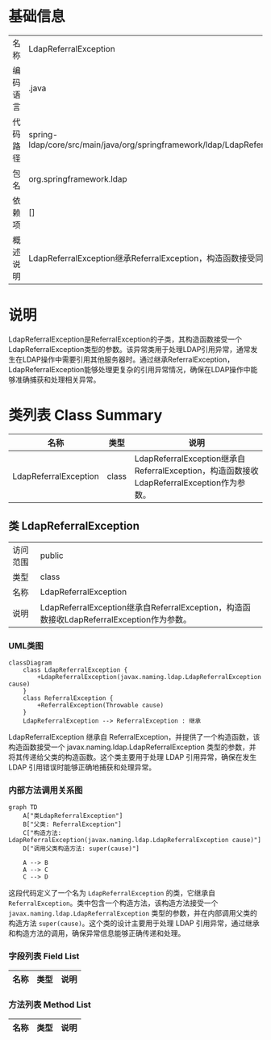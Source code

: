 # 基础信息

|      |      |
|------|------|
| 名称 | LdapReferralException |
| 编码语言 | .java |
| 代码路径 | spring-ldap/core/src/main/java/org/springframework/ldap/LdapReferralException.java |
| 包名 | org.springframework.ldap |
| 依赖项 | [] |
| 概述说明 | LdapReferralException继承ReferralException，构造函数接受同类型参数。 |

# 说明

LdapReferralException是ReferralException的子类，其构造函数接受一个LdapReferralException类型的参数。该异常类用于处理LDAP引用异常，通常发生在LDAP操作中需要引用其他服务器时。通过继承ReferralException，LdapReferralException能够处理更复杂的引用异常情况，确保在LDAP操作中能够准确捕获和处理相关异常。

# 类列表 Class Summary

| 名称   | 类型  | 说明 |
|-------|------|-------------|
| LdapReferralException | class | LdapReferralException继承自ReferralException，构造函数接收LdapReferralException作为参数。 |



## 类 LdapReferralException

|      |      |
|------|------|
| 访问范围 | public |
| 类型 | class |
| 名称 | LdapReferralException |
| 说明 | LdapReferralException继承自ReferralException，构造函数接收LdapReferralException作为参数。 |


### UML类图

```mermaid
classDiagram
    class LdapReferralException {
        +LdapReferralException(javax.naming.ldap.LdapReferralException cause)
    }
    class ReferralException {
        +ReferralException(Throwable cause)
    }
    LdapReferralException --> ReferralException : 继承
```

LdapReferralException 继承自 ReferralException，并提供了一个构造函数，该构造函数接受一个 javax.naming.ldap.LdapReferralException 类型的参数，并将其传递给父类的构造函数。这个类主要用于处理 LDAP 引用异常，确保在发生 LDAP 引用错误时能够正确地捕获和处理异常。


### 内部方法调用关系图

```mermaid
graph TD
    A["类LdapReferralException"]
    B["父类: ReferralException"]
    C["构造方法: LdapReferralException(javax.naming.ldap.LdapReferralException cause)"]
    D["调用父类构造方法: super(cause)"]

    A --> B
    A --> C
    C --> D
```

这段代码定义了一个名为 `LdapReferralException` 的类，它继承自 `ReferralException`。类中包含一个构造方法，该构造方法接受一个 `javax.naming.ldap.LdapReferralException` 类型的参数，并在内部调用父类的构造方法 `super(cause)`。这个类的设计主要用于处理 LDAP 引用异常，通过继承和构造方法的调用，确保异常信息能够正确传递和处理。

### 字段列表 Field List

| 名称  | 类型  | 说明 |
|-------|-------|------|

### 方法列表 Method List

| 名称  | 类型  | 说明 |
|-------|-------|------|




